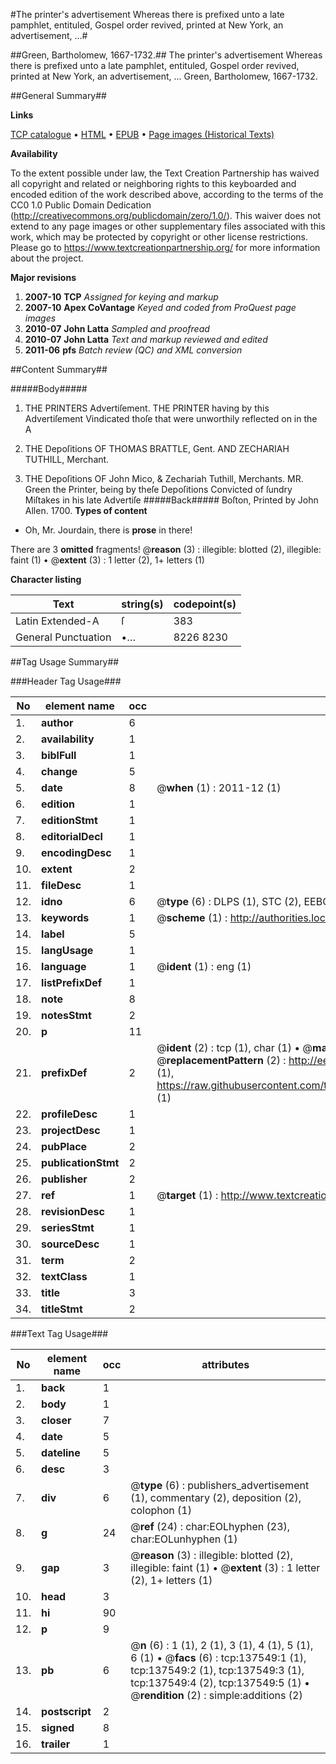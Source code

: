 #The printer's advertisement Whereas there is prefixed unto a late pamphlet, entituled, Gospel order revived, printed at New York, an advertisement, ...#

##Green, Bartholomew, 1667-1732.##
The printer's advertisement Whereas there is prefixed unto a late pamphlet, entituled, Gospel order revived, printed at New York, an advertisement, ...
Green, Bartholomew, 1667-1732.

##General Summary##

**Links**

[TCP catalogue](http://www.ota.ox.ac.uk/tcp/)  • 
[HTML](http://tei.it.ox.ac.uk/tcp/Texts-HTML/free/A85/A85654.html)  • 
[EPUB](http://tei.it.ox.ac.uk/tcp/Texts-EPUB/free/A85/A85654.epub) • 
[Page images (Historical Texts)](https://historicaltexts.jisc.ac.uk/eebo-99900111e)

**Availability**

To the extent possible under law, the Text Creation Partnership has waived all copyright and related or neighboring rights to this keyboarded and encoded edition of the work described above, according to the terms of the CC0 1.0 Public Domain Dedication (http://creativecommons.org/publicdomain/zero/1.0/). This waiver does not extend to any page images or other supplementary files associated with this work, which may be protected by copyright or other license restrictions. Please go to https://www.textcreationpartnership.org/ for more information about the project.

**Major revisions**

1. __2007-10__ __TCP__ *Assigned for keying and markup*
1. __2007-10__ __Apex CoVantage__ *Keyed and coded from ProQuest page images*
1. __2010-07__ __John Latta__ *Sampled and proofread*
1. __2010-07__ __John Latta__ *Text and markup reviewed and edited*
1. __2011-06__ __pfs__ *Batch review (QC) and XML conversion*

##Content Summary##

#####Body#####

1. THE PRINTERS Advertiſement.
THE PRINTER having by this Advertiſement Vindicated thoſe that were unworthily reflected on in the A
1. THE Depoſitions OF THOMAS BRATTLE, Gent. AND ZECHARIAH TUTHILL, Merchant.

1. THE Depoſitions OF John Mico, & Zechariah Tuthill, Merchants.
MR. Green the Printer, being by theſe Depoſitions Convicted of ſundry Miſtakes in his late Advertiſe
#####Back#####
Boſton, Printed by John Allen. 1700.
**Types of content**

  * Oh, Mr. Jourdain, there is **prose** in there!

There are 3 **omitted** fragments! 
 @__reason__ (3) : illegible: blotted (2), illegible: faint (1)  •  @__extent__ (3) : 1 letter (2), 1+ letters (1)

**Character listing**


|Text|string(s)|codepoint(s)|
|---|---|---|
|Latin Extended-A|ſ|383|
|General Punctuation|•…|8226 8230|

##Tag Usage Summary##

###Header Tag Usage###

|No|element name|occ|attributes|
|---|---|---|---|
|1.|__author__|6||
|2.|__availability__|1||
|3.|__biblFull__|1||
|4.|__change__|5||
|5.|__date__|8| @__when__ (1) : 2011-12 (1)|
|6.|__edition__|1||
|7.|__editionStmt__|1||
|8.|__editorialDecl__|1||
|9.|__encodingDesc__|1||
|10.|__extent__|2||
|11.|__fileDesc__|1||
|12.|__idno__|6| @__type__ (6) : DLPS (1), STC (2), EEBO-CITATION (1), PROQUEST (1), VID (1)|
|13.|__keywords__|1| @__scheme__ (1) : http://authorities.loc.gov/ (1)|
|14.|__label__|5||
|15.|__langUsage__|1||
|16.|__language__|1| @__ident__ (1) : eng (1)|
|17.|__listPrefixDef__|1||
|18.|__note__|8||
|19.|__notesStmt__|2||
|20.|__p__|11||
|21.|__prefixDef__|2| @__ident__ (2) : tcp (1), char (1)  •  @__matchPattern__ (2) : ([0-9\-]+):([0-9IVX]+) (1), (.+) (1)  •  @__replacementPattern__ (2) : http://eebo.chadwyck.com/downloadtiff?vid=$1&page=$2 (1), https://raw.githubusercontent.com/textcreationpartnership/Texts/master/tcpchars.xml#$1 (1)|
|22.|__profileDesc__|1||
|23.|__projectDesc__|1||
|24.|__pubPlace__|2||
|25.|__publicationStmt__|2||
|26.|__publisher__|2||
|27.|__ref__|1| @__target__ (1) : http://www.textcreationpartnership.org/docs/. (1)|
|28.|__revisionDesc__|1||
|29.|__seriesStmt__|1||
|30.|__sourceDesc__|1||
|31.|__term__|2||
|32.|__textClass__|1||
|33.|__title__|3||
|34.|__titleStmt__|2||


###Text Tag Usage###

|No|element name|occ|attributes|
|---|---|---|---|
|1.|__back__|1||
|2.|__body__|1||
|3.|__closer__|7||
|4.|__date__|5||
|5.|__dateline__|5||
|6.|__desc__|3||
|7.|__div__|6| @__type__ (6) : publishers_advertisement (1), commentary (2), deposition (2), colophon (1)|
|8.|__g__|24| @__ref__ (24) : char:EOLhyphen (23), char:EOLunhyphen (1)|
|9.|__gap__|3| @__reason__ (3) : illegible: blotted (2), illegible: faint (1)  •  @__extent__ (3) : 1 letter (2), 1+ letters (1)|
|10.|__head__|3||
|11.|__hi__|90||
|12.|__p__|9||
|13.|__pb__|6| @__n__ (6) : 1 (1), 2 (1), 3 (1), 4 (1), 5 (1), 6 (1)  •  @__facs__ (6) : tcp:137549:1 (1), tcp:137549:2 (1), tcp:137549:3 (1), tcp:137549:4 (2), tcp:137549:5 (1)  •  @__rendition__ (2) : simple:additions (2)|
|14.|__postscript__|2||
|15.|__signed__|8||
|16.|__trailer__|1||
